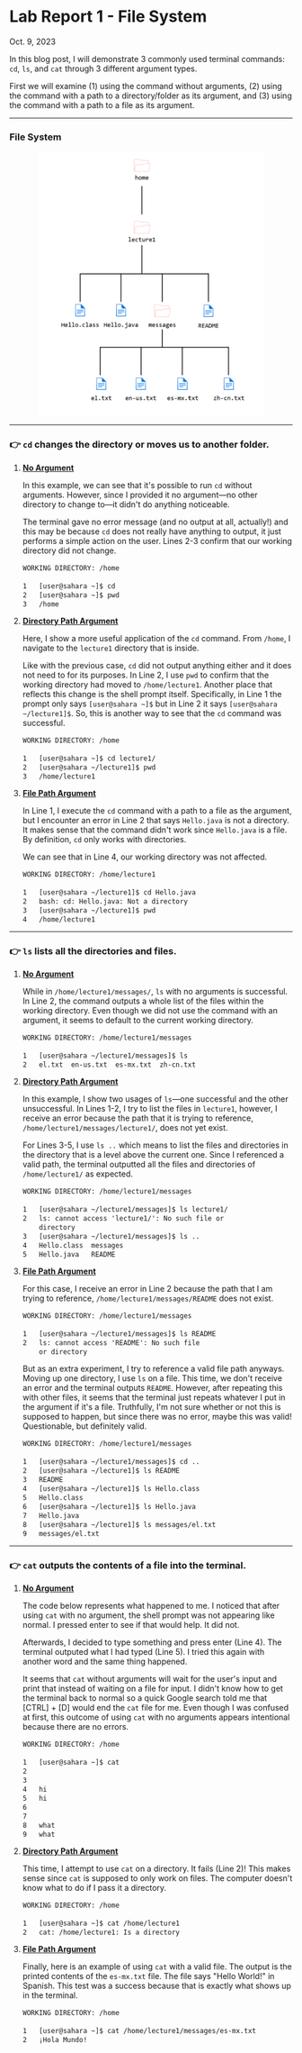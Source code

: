 # Lab Report 1 - File System

Oct. 9, 2023

In this blog post, I will demonstrate 3 commonly used terminal commands: `cd`, `ls`, and `cat` through 3 different argument types.

First we will examine (1) using the command without arguments, (2) using the command with a path to a directory/folder as its argument, and (3) using the command with a path to a file as its argument.

---

### File System
<div align="center">
   <img src="lab01_filesystem.png" width="400px"/>
</div>

---

### 👉 `cd` changes the directory or moves us to another folder.

1. **<ins>No Argument</ins>**

   In this example, we can see that it's possible to run `cd` without arguments. However, since I provided it no argument—no other directory to change to—it didn't do anything noticeable.

   The terminal gave no error message (and no output at all, actually!) and this may be because `cd` does not really have anything to output, it just performs a simple action on the user.  Lines 2-3 confirm that our working directory did not change.


   
   ```
   WORKING DIRECTORY: /home
   
   1   [user@sahara ~]$ cd
   2   [user@sahara ~]$ pwd
   3   /home
   ```


2. **<ins>Directory Path Argument</ins>**

   Here, I show a more useful application of the `cd` command. From `/home`, I navigate to the `lecture1` directory that is inside.

   Like with the previous case, `cd` did not output anything either and it does not need to for its purposes. In Line 2, I use `pwd` to confirm that the working directory had moved to `/home/lecture1`. Another place that reflects this change is the shell prompt itself. Specifically, in Line 1 the prompt only says `[user@sahara ~]$` but in Line 2 it says `[user@sahara ~/lecture1]$`. So, this is another way to see that the `cd` command was successful.

   ```
   WORKING DIRECTORY: /home
   
   1   [user@sahara ~]$ cd lecture1/
   2   [user@sahara ~/lecture1]$ pwd
   3   /home/lecture1
   ```


3. **<ins>File Path Argument</ins>**

   In Line 1, I execute the `cd` command with a path to a file as the argument, but I encounter an error in Line 2 that says `Hello.java` is not a directory. It makes sense that the command didn't work since `Hello.java` is a file. By definition, `cd` only works with directories.

   We can see that in Line 4, our working directory was not affected.

   ```
   WORKING DIRECTORY: /home/lecture1
   
   1   [user@sahara ~/lecture1]$ cd Hello.java
   2   bash: cd: Hello.java: Not a directory
   3   [user@sahara ~/lecture1]$ pwd
   4   /home/lecture1
   ```

---


### 👉 `ls` lists all the directories and files.

1. **<ins>No Argument</ins>**

   While in `/home/lecture1/messages/`, `ls` with no arguments is successful. In Line 2, the command outputs a whole list of the files within the working directory. Even though we did not use the command with an argument, it seems to default to the current working directory.

   ```
   WORKING DIRECTORY: /home/lecture1/messages
   
   1   [user@sahara ~/lecture1/messages]$ ls
   2   el.txt  en-us.txt  es-mx.txt  zh-cn.txt
   ```


2. **<ins>Directory Path Argument</ins>**

   In this example, I show two usages of `ls`—one successful and the other unsuccessful. In Lines 1-2, I try to list the files in `lecture1`, however, I receive an error because the path that it is trying to reference, `/home/lecture1/messages/lecture1/`, does not yet exist.

   For Lines 3-5, I use `ls ..` which means to list the files and directories in the directory that is a level above the current one. Since I referenced a valid path, the terminal outputted all the files and directories of `/home/lecture1/` as expected.

   ```
   WORKING DIRECTORY: /home/lecture1/messages
   
   1   [user@sahara ~/lecture1/messages]$ ls lecture1/
   2   ls: cannot access 'lecture1/': No such file or
       directory
   3   [user@sahara ~/lecture1/messages]$ ls ..
   4   Hello.class  messages
   5   Hello.java   README
   ```


3. **<ins>File Path Argument</ins>**

   For this case, I receive an error in Line 2 because the path that I am trying to reference, `/home/lecture1/messages/README` does not exist.
   
   ```
   WORKING DIRECTORY: /home/lecture1/messages
   
   1   [user@sahara ~/lecture1/messages]$ ls README
   2   ls: cannot access 'README': No such file 
       or directory
   ```

   But as an extra experiment, I try to reference a valid file path anyways. Moving up one directory, I use `ls` on a file. This time, we don't receive an error and the terminal outputs `README`. However, after repeating this with other files, it seems that the terminal just repeats whatever I put in the argument if it's a file. Truthfully, I'm not sure whether or not this is supposed to happen, but since there was no error, maybe this was valid! Questionable, but definitely valid.
   ```
   WORKING DIRECTORY: /home/lecture1/messages
   
   1   [user@sahara ~/lecture1/messages]$ cd ..
   2   [user@sahara ~/lecture1]$ ls README
   3   README
   4   [user@sahara ~/lecture1]$ ls Hello.class
   5   Hello.class
   6   [user@sahara ~/lecture1]$ ls Hello.java
   7   Hello.java
   8   [user@sahara ~/lecture1]$ ls messages/el.txt
   9   messages/el.txt
   ```

---

### 👉 `cat` outputs the contents of a file into the terminal.

1. **<ins>No Argument</ins>**

   The code below represents what happened to me. I noticed that after using `cat` with no argument, the shell prompt was not appearing like normal. I pressed enter to see if that would help. It did not.

   Afterwards, I decided to type something and press enter (Line 4). The terminal outputed what I had typed (Line 5). I tried this again with another word and the same thing happened.

   It seems that `cat` without arguments will wait for the user's input and print that instead of waiting on a file for input. I didn't know how to get the terminal back to normal so a quick Google search told me that [CTRL] + [D] would end the `cat` file for me. Even though I was confused at first, this outcome of using `cat` with no arguments appears intentional because there are no errors.
   ```
   WORKING DIRECTORY: /home
   
   1   [user@sahara ~]$ cat
   2
   3
   4   hi
   5   hi
   6
   7   
   8   what
   9   what
   ```


2. **<ins>Directory Path Argument</ins>**

   This time, I attempt to use `cat` on a directory. It fails (Line 2)! This makes sense since `cat` is supposed to only work on files. The computer doesn't know what to do if I pass it a directory.

   ```
   WORKING DIRECTORY: /home
   
   1   [user@sahara ~]$ cat /home/lecture1
   2   cat: /home/lecture1: Is a directory
   ```


3. **<ins>File Path Argument</ins>**

   Finally, here is an example of using `cat` with a valid file. The output is the printed contents of the `es-mx.txt` file. The file says "Hello World!" in Spanish. This test was a success because that is exactly what shows up in the terminal.
   ```
   WORKING DIRECTORY: /home
   
   1   [user@sahara ~]$ cat /home/lecture1/messages/es-mx.txt
   2   ¡Hola Mundo!
   ```

